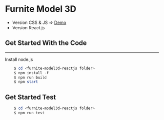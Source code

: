 # Furnite Model 3D

[v-css&js]: https://born-kes.github.io/furniture-model3d-reactjs/demo2
[v-css&js]: https://born-kes.github.io/furniture-model3d-reactjs/

- Version CSS & JS => [Demo][v-css&js]
- Version React.js

## Get Started With the Code

---

Install node.js

```PowerShell
    $ cd <furnite-model3d-reactjs folder>
    $ npm install -f
    $ npm run build
    $ npm start
```

## Get Started Test

```PowerShell
    $ cd <furnite-model3d-reactjs folder>
    $ npm run test
```
